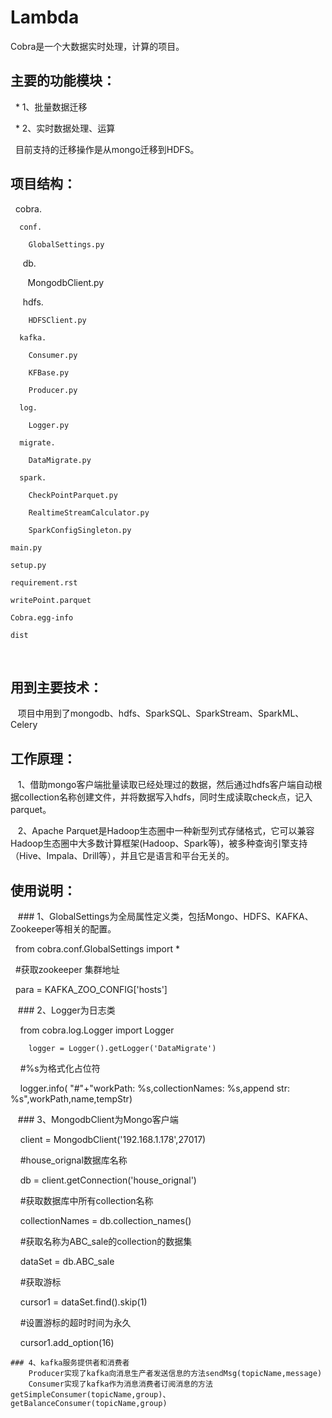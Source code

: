 # Lambda
Cobra是一个大数据实时处理，计算的项目。

## 主要的功能模块：

   * 1、批量数据迁移
   
   * 2、实时数据处理、运算
   
       目前支持的迁移操作是从mongo迁移到HDFS。
   
## 项目结构：

    cobra.
    
      conf.
      
        GlobalSettings.py
        
      db.
      
        MongodbClient.py
        
      hdfs.
      
        HDFSClient.py
        
      kafka.
      
        Consumer.py
        
        KFBase.py
        
        Producer.py
        
      log.
      
        Logger.py
        
      migrate.
      
        DataMigrate.py
        
      spark.
      
        CheckPointParquet.py
        
        RealtimeStreamCalculator.py
        
        SparkConfigSingleton.py
        
    main.py
    
    setup.py
    
    requirement.rst	
    
    writePoint.parquet
    
    Cobra.egg-info
    
    dist
    
## 用到主要技术：

    项目中用到了mongodb、hdfs、SparkSQL、SparkStream、SparkML、Celery
    
## 工作原理：

    1、借助mongo客户端批量读取已经处理过的数据，然后通过hdfs客户端自动根据collection名称创建文件，并将数据写入hdfs，同时生成读取check点，记入parquet。
    
    2、Apache Parquet是Hadoop生态圈中一种新型列式存储格式，它可以兼容Hadoop生态圈中大多数计算框架(Hadoop、Spark等)，被多种查询引擎支持（Hive、Impala、Drill等），并且它是语言和平台无关的。
 
 ## 使用说明：
 
    ### 1、GlobalSettings为全局属性定义类，包括Mongo、HDFS、KAFKA、Zookeeper等相关的配置。
    
        from cobra.conf.GlobalSettings import *
    
        #获取zookeeper 集群地址
    
        para = KAFKA_ZOO_CONFIG['hosts']
    
    ### 2、Logger为日志类
    
        from cobra.log.Logger import Logger
    
        logger = Logger().getLogger('DataMigrate')
    
        #%s为格式化占位符
    
        logger.info( "#"+"workPath: %s,collectionNames: %s,append str: %s",workPath,name,tempStr)
    
    ### 3、MongodbClient为Mongo客户端
    
        client = MongodbClient('192.168.1.178',27017)
    
        #house_orignal数据库名称
    
        db = client.getConnection('house_orignal')
    
        #获取数据库中所有collection名称
    
        collectionNames  = db.collection_names()
    
        #获取名称为ABC_sale的collection的数据集
    
        dataSet = db.ABC_sale
    
        #获取游标
    
        cursor1 = dataSet.find().skip(1)
    
        #设置游标的超时时间为永久
    
        cursor1.add_option(16)

    ### 4、kafka服务提供者和消费者
        Producer实现了kafka向消息生产者发送信息的方法sendMsg(topicName,message)
        Consumer实现了kafka作为消息消费者订阅消息的方法getSimpleConsumer(topicName,group)、getBalanceConsumer(topicName,group)


    
    
    
